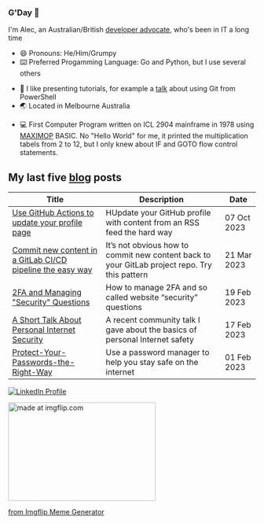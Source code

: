 ### G'Day 👋

<link rel="me" href="https://mstdn.social/@alecthegeek">

I'm Alec, an Australian/British [developer advocate](https://emilyfreeman.io/blog/developer-relations-more-than-the-art-of-talking-good), who's been in IT a long time

- 😄 Pronouns: He/Him/Grumpy
- ⌨️ Preferred Progamming Language: Go and Python, but I use several others
<!-- - Currently writing a talk on [Hugo](https://gohugo.io/) and [OpenAPI](https://www.openapis.org/) -->
<!-- - :book: Occationaly  writing a book about Docker on the developer desktop, which will probably never be finished... -->
- 🔭 I like presenting tutorials, for example a [talk](https://alecthegeek.github.io/git-from-powershell/) about using Git from PowerShell
- :earth_asia: Located in Melbourne Australia
<!-- - :black_nib: [Blog](https://alecthegeek.tech/blog/) -->
- :computer: First Computer Program written on ICL 2904 mainframe in 1978 using [MAXIMOP](http://www.cs.man.ac.uk/CCS/res/res59.htm#g) BASIC. No "Hello World" for me, it printed the multiplication tabels from 2 to 12, but I only knew about IF and GOTO flow control statements.

## My last five [blog](http://alecthegeek.tech/blog/) posts

   <!-- BLOG_FEED_START -->
   | Title | Description | Date |
   |-------|-------------|------|
| [Use GitHub Actions to update your profile page](https://alecthegeek.tech/blog/2023/10/use-github-actions-to-update-your-profile-page/) | HUpdate your GitHub profile with content from an RSS feed the hard way | 07 Oct 2023 |
| [Commit new content in a GitLab CI/CD pipeline the easy way](https://alecthegeek.tech/blog/2023/03/commit-new-content-in-a-gitlab-ci/cd-pipeline-the-easy-way/) | It’s not obvious how to commit new content back to your GitLab project repo. Try this pattern | 21 Mar 2023 |
| [2FA and Managing "Security" Questions](https://alecthegeek.tech/blog/2023/02/2fa-and-managing-security-questions/) | How to manage 2FA and so called website “security” questions | 19 Feb 2023 |
| [A Short Talk About Personal Internet Security](https://alecthegeek.tech/blog/2023/02/a-short-talk-about-personal-internet-security/) | A recent community talk I gave about the basics of personal Internet safety | 17 Feb 2023 |
| [Protect-Your-Passwords-the-Right-Way](https://alecthegeek.tech/blog/2023/02/protect-your-passwords-the-right-way/) | Use a password manager to help you stay safe on the internet | 01 Feb 2023 |
   <!-- BLOG_FEED_END -->

[![LinkedIn Profile](https://img.shields.io/badge/linkedin-%230077B5.svg?&style=for-the-badge&logo=linkedin&logoColor=white)](https://www.linkedin.com/in/alecclews/)

<!--
![Alec's github stats](https://github-readme-stats.alecthegeek.vercel.app/api?username=alecthegeek&show_icons=true)
-->
<a href="https://imgflip.com/i/3qjgcv"><img src="https://i.imgflip.com/3qjgcv.jpg" title="made at imgflip.com" width="300" height="200"/></a><div><a href="https://imgflip.com/memegenerator">from Imgflip Meme Generator</a></div>

<!-- https://github.com/caiyongji/emoji-list -->
